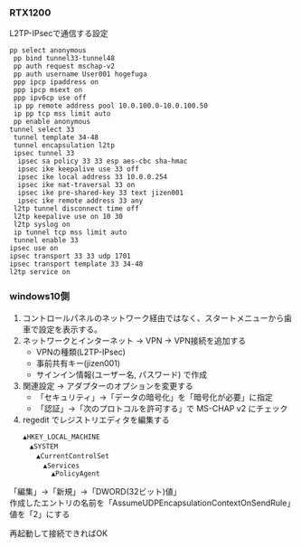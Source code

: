 ### RTX1200

L2TP-IPsecで通信する設定
```
pp select anonymous
 pp bind tunnel33-tunnel48
 pp auth request mschap-v2
 pp auth username User001 hogefuga
 ppp ipcp ipaddress on
 ppp ipcp msext on
 ppp ipv6cp use off
 ip pp remote address pool 10.0.100.0-10.0.100.50
 ip pp tcp mss limit auto
 pp enable anonymous
tunnel select 33
 tunnel template 34-48
 tunnel encapsulation l2tp
 ipsec tunnel 33
  ipsec sa policy 33 33 esp aes-cbc sha-hmac
  ipsec ike keepalive use 33 off
  ipsec ike local address 33 10.0.0.254
  ipsec ike nat-traversal 33 on
  ipsec ike pre-shared-key 33 text jizen001
  ipsec ike remote address 33 any
 l2tp tunnel disconnect time off
 l2tp keepalive use on 10 30
 l2tp syslog on
 ip tunnel tcp mss limit auto
 tunnel enable 33
ipsec use on
ipsec transport 33 33 udp 1701
ipsec transport template 33 34-48
l2tp service on
```

### windows10側  
1. コントロールパネルのネットワーク経由ではなく、スタートメニューから歯車で設定を表示する。  
2. ネットワークとインターネット → VPN → VPN接続を追加する
	* VPNの種類(L2TP-IPsec)
	* 事前共有キー(jizen001)
	* サインイン情報(ユーザー名, パスワード)
で作成  
3. 関連設定 → アダプターのオプションを変更する
	* 「セキュリティ」→「データの暗号化」を「暗号化が必要」に指定
	* 「認証」→「次のプロトコルを許可する」で MS-CHAP v2 にチェック
4. regedit でレジストリエディタを編集する
	```
	▲HKEY_LOCAL_MACHINE
	　▲SYSTEM
	　　▲CurrentControlSet
	　　　▲Services 
	       ▲PolicyAgent
	```
「編集」→「新規」→「DWORD(32ビット)値」  
作成したエントリの名前を「AssumeUDPEncapsulationContextOnSendRule」値を「2」にする  

再起動して接続できればOK